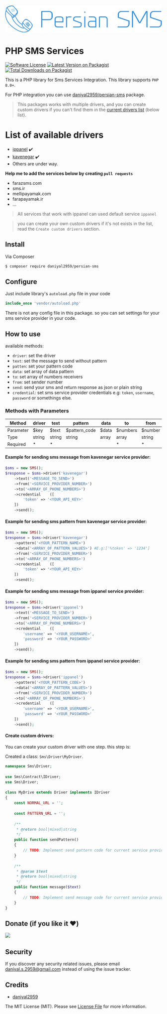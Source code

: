 ![alt text](resources/images/logo.svg)

# PHP SMS Services

[![Software License][ico-license]](LICENSE.md)
[![Latest Version on Packagist][ico-version]][link-packagist]
[![Total Downloads on Packagist][ico-download]][link-packagist]

This is a PHP library for Sms Services Integration. This library supports `PHP 8.0+`.


For PHP integration you can use [daniyal2959/persian-sms](https://github.com/daniyal2959/persian-sms) package.

> This packages works with multiple drivers, and you can create custom drivers if you can't find them in the [current drivers list](#list-of-available-drivers) (below list).

# List of available drivers
- [ippanel](https://ippanel.com/) :heavy_check_mark:
- [kavenegar](https://kavenegar.com/) :heavy_check_mark:
- Others are under way.

**Help me to add the services below by creating `pull requests`**

- farazsms.com
- sms.ir
- mellipayamak.com
- farapayamak.ir
- ...

> All services that work with ippanel can used default service `ippanel`

> you can create your own custom drivers if it's not  exists in the list, read the `Create custom drivers` section.

## Install

Via Composer

``` bash
$ composer require daniyal2959/persian-sms
```

## Configure

Just include library's `autoload.php` file in your code

```php
include_once 'vendor/autoload.php'
```

There is not any config file in this package. so you can set settings for your sms service provider in your code.

## How to use


available methods:
- `driver`: set the driver
- `text`: set the message to send without pattern
- `patten`: set your pattern code
- `data`: set array of data  pattern
- `to`: set array of numbers receivers
- `from`: set sender number
- `send`: send your sms and return response as json or plain string
- `credential`: set sms service provider credentials e.g: `token`, `username`, `password` or somethings else.

### Methods with Parameters

| Method    | driver | text   | pattern       | data  | to       | from    | credential   | send    |
|-----------|--------|--------|---------------|-------|----------|---------|--------------|---------|
| Parameter | $key   | $text  | $pattern_code | $data | $numbers | $number | $credentials | $asJson |
| Type      | string | string | string        | array | array    | string  | array        | boolean |
| Required  | *      | *      |               |       | *        | *       | *            | *       |

#### Example for sending sms message from kavenegar service provider:
```php
$sms = new SMS();
$response = $sms->driver('kavenegar')
    ->text('<MESSAGE_TO_SEND>')
    ->from('<SERVICE_PROVIDER_NUMBER>')
    ->to('<ARRAY_OF_PHONE_NUMBERS>')
    ->credential    ([
        'token' => '<YOUR_API_KEY>'
    ])
    ->send();
```

#### Example for sending sms pattern from kavenegar service provider:
```php
$sms = new SMS();
$response = $sms->driver('kavenegar')
    ->pattern('<YOUR_PATTERN_NAME>')
    ->data('<ARRAY_OF_PATTERN_VALUES>') #E.g:['%token' => '1234']
    ->from('<SERVICE_PROVIDER_NUMBER>')
    ->to('<ARRAY_OF_PHONE_NUMBERS>')
    ->credential    ([
        'token' => '<YOUR_API_KEY>'
    ])
    ->send();
```

#### Example for sending sms message from ippanel service provider:
```php
$sms = new SMS();
$response = $sms->driver('ippanel')
    ->text('<MESSAGE_TO_SEND>')
    ->from('<SERVICE_PROVIDER_NUMBER>')
    ->to('<ARRAY_OF_PHONE_NUMBERS>')
    ->credential    ([
        'username' => '<YOUR_USERNAME>',
        'password' => '<YOUR_PASSWORD>'
    ])
    ->send();
```

#### Example for sending sms pattern from ippanel service provider:
```php
$sms = new SMS();
$response = $sms->driver('ippanel')
    ->pattern('<YOUR_PATTERN_CODE>')
    ->data('<ARRAY_OF_PATTERN_VALUES>')
    ->from('<SERVICE_PROVIDER_NUMBER>')
    ->to('<ARRAY_OF_PHONE_NUMBERS>')
    ->credential    ([
        'username' => '<YOUR_USERNAME>',
        'password' => '<YOUR_PASSWORD>'
    ])
    ->send();
```

#### Create custom drivers:

You can create your custom driver with one step. this step is:

Created a class: `Sms\Driver\MyDriver`.

```php
namespace Sms\Driver;

use Sms\Contract\IDriver;
use Sms\Driver;

class MyDrive extends Driver implements IDriver
{
    const NORMAL_URL = '';

    const PATTERN_URL = '';
    
    /**
     * @return bool|mixed|string
     */
    public function sendPattern()
    {
        // TODO: Implement send pattern code for current service provider
    }

    /**
     * @param $text
     * @return bool|mixed|string
     */
    public function message($text)
    {
        // TODO: Implement send message code for current service provider
    }
}
```

## Donate (if you like it ❤️)

<a href="https://www.coffeebede.com/daniyal_s"><img class="img-fluid" src="https://coffeebede.ir/DashboardTemplateV2/app-assets/images/banner/default-yellow.svg" /></a>

## Security

If you discover any security related issues, please email daniyal.s.2959@gmail.com instead of using the issue tracker.

## Credits

- [daniyal2959][link-author]

The MIT License (MIT). Please see [License File](LICENSE.md) for more information.

[ico-version]: https://img.shields.io/packagist/v/daniyal2959/persian-sms.svg?style=flat-square
[ico-download]: https://img.shields.io/packagist/dt/daniyal2959/persian-sms.svg?color=%23F18&style=flat-square
[ico-license]: https://img.shields.io/badge/license-MIT-brightgreen.svg?style=flat-square

[link-packagist]: https://packagist.org/packages/daniyal2959/persian-sms
[link-author]: https://github.com/daniyal2959